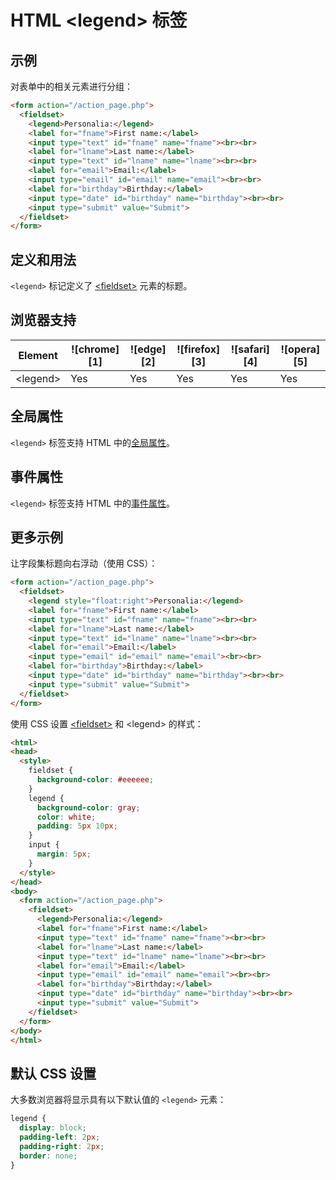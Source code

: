 HTML \<legend> 标签
===

## 示例

对表单中的相关元素进行分组：

```html idoc:preview:iframe
<form action="/action_page.php">
  <fieldset>
    <legend>Personalia:</legend>
    <label for="fname">First name:</label>
    <input type="text" id="fname" name="fname"><br><br>
    <label for="lname">Last name:</label>
    <input type="text" id="lname" name="lname"><br><br>
    <label for="email">Email:</label>
    <input type="email" id="email" name="email"><br><br>
    <label for="birthday">Birthday:</label>
    <input type="date" id="birthday" name="birthday"><br><br>
    <input type="submit" value="Submit">
  </fieldset>
</form>
```

## 定义和用法

`<legend>` 标记定义了 [\<fieldset>](./fieldset.md) 元素的标题。

## 浏览器支持

| Element | ![chrome][1] | ![edge][2] | ![firefox][3] | ![safari][4] | ![opera][5] |
| ------- | --- | --- | --- | --- | --- |
| \<legend>  | Yes | Yes | Yes | Yes | Yes |

## 全局属性

`<legend>` 标签支持 HTML 中的[全局属性](../reference/standardattributes.md)。

## 事件属性

`<legend>` 标签支持 HTML 中的[事件属性](../reference/eventattributes.md)。

## 更多示例

让字段集标题向右浮动（使用 CSS）：

```html idoc:preview:iframe
<form action="/action_page.php">
  <fieldset>
    <legend style="float:right">Personalia:</legend>
    <label for="fname">First name:</label>
    <input type="text" id="fname" name="fname"><br><br>
    <label for="lname">Last name:</label>
    <input type="text" id="lname" name="lname"><br><br>
    <label for="email">Email:</label>
    <input type="email" id="email" name="email"><br><br>
    <label for="birthday">Birthday:</label>
    <input type="date" id="birthday" name="birthday"><br><br>
    <input type="submit" value="Submit">
  </fieldset>
</form>
```

使用 CSS 设置 [\<fieldset>](./fieldset.md) 和 \<legend> 的样式：

```html idoc:preview:iframe
<html>
<head>
  <style>
    fieldset {
      background-color: #eeeeee;
    }
    legend {
      background-color: gray;
      color: white;
      padding: 5px 10px;
    }
    input {
      margin: 5px;
    }
  </style>
</head>
<body>
  <form action="/action_page.php">
    <fieldset>
      <legend>Personalia:</legend>
      <label for="fname">First name:</label>
      <input type="text" id="fname" name="fname"><br><br>
      <label for="lname">Last name:</label>
      <input type="text" id="lname" name="lname"><br><br>
      <label for="email">Email:</label>
      <input type="email" id="email" name="email"><br><br>
      <label for="birthday">Birthday:</label>
      <input type="date" id="birthday" name="birthday"><br><br>
      <input type="submit" value="Submit">
    </fieldset>
  </form>
</body>
</html>
```
<!--rehype:style=height: 330px;-->

## 默认 CSS 设置

大多数浏览器将显示具有以下默认值的 `<legend>` 元素：

```css
legend {
  display: block;
  padding-left: 2px;
  padding-right: 2px;
  border: none;
}
```
